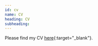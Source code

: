 ```yaml
---
id: cv
name: CV
heading: CV
subheading: 
---
```


Please find my CV
[here](https://drive.google.com/file/d/1T2IjVDq6fOiD9HWtEE__5XnOskJFfA-w/view?usp=sharing){:target="_blank"}.

